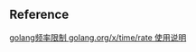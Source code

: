 

## Reference
[golang频率限制 golang.org/x/time/rate 使用说明](http://www.hanlindong.com/2017/autolisp-beginner-1/)